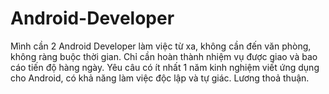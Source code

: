 # Android-Developer

Mình cần 2 Android Developer làm việc từ xa, không cần đến văn phòng, không ràng buộc thời gian. Chỉ cần hoàn thành nhiệm vụ được giao và bao cáo tiến độ hàng ngày.
Yêu câu có ít nhất 1 năm kinh nghiệm viết ứng dụng cho Android, có khả năng làm việc độc lập và tự giác.
Lương thoả thuận.

